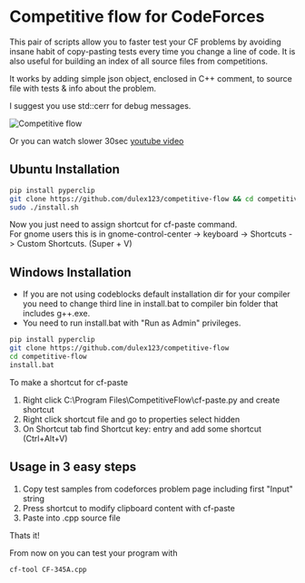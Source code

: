 # Competitive flow for CodeForces


This pair of scripts allow you to faster test your CF problems by avoiding insane habit of copy-pasting tests every time you change a line of code. It is also useful for building an index of all source files from competitions.

It works by adding simple json object, enclosed in C++ comment, to source file with tests & info about the problem.

I suggest you use std::cerr for debug messages.

![Competitive flow](https://media.giphy.com/media/xT8qBhwuiiXczRZBAI/giphy.gif)

Or you can watch slower 30sec [youtube video](https://youtu.be/vFjqoGfHRBk)

## Ubuntu Installation

```sh
pip install pyperclip
git clone https://github.com/dulex123/competitive-flow && cd competitive-flow
sudo ./install.sh
```
Now you just need to assign shortcut for cf-paste command.  
For gnome users this is in gnome-control-center -> keyboard -> Shortcuts -> Custom Shortcuts. (Super + V)

## Windows Installation

- If you are not using codeblocks default installation dir for your compiler you need to change third line in install.bat to compiler bin folder that includes g++.exe.
- You need to run install.bat with "Run as Admin" privileges.  

```sh
pip install pyperclip
git clone https://github.com/dulex123/competitive-flow
cd competitive-flow
install.bat
```
To make a shortcut for cf-paste  
1. Right click C:\Program Files\CompetitiveFlow\cf-paste.py and create shortcut  
2. Right click shortcut file and go to properties select hidden  
3. On Shortcut tab find Shortcut key: entry and add some shortcut (Ctrl+Alt+V)  


## Usage in 3 easy steps

1. Copy test samples from codeforces problem page including first "Input" string  
2. Press shortcut to modify clipboard content with cf-paste  
3. Paste into .cpp source file  

Thats it! 

From now on you can test your program with 

```sh
cf-tool CF-345A.cpp 
```
